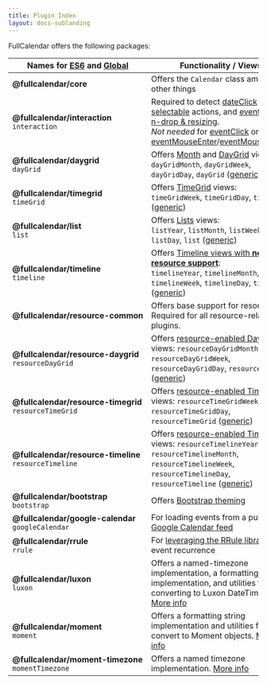 ```yaml
---
title: Plugin Index
layout: docs-sublanding
---
```


FullCalendar offers the following packages:

<style>
  .plugin-table td:first-child strong { display: block; white-space: nowrap }
</style>

<table class='plugin-table'>
<thead>
  <tr>
    <th>Names for <a href='initialize-es6'>ES6</a> and <a href='initialize-globals#plugins'>Global</a></th>
    <th>Functionality / Views</th>
    <th>Yarn</th>
    <th colspan='2' style='text-align:center'>UNPKG</th>
  </tr>
</thead>
<tbody>
  <tr>
    <td>
      <strong>@fullcalendar/core</strong>
    </td>
    <td>
      Offers the <code>Calendar</code> class among other things
    </td>
    <td><a href='https://yarnpkg.com/package/@fullcalendar/core'>Yarn</a></td>
    <td><a href='https://unpkg.com/@fullcalendar/core/main.min.js'>JS</a></td>
    <td><a href='https://unpkg.com/@fullcalendar/core/main.min.css'>CSS</a></td>
  </tr>
  <tr>
    <td>
      <strong>@fullcalendar/interaction</strong>
      <code>interaction</code>
    </td>
    <td>
      Required to detect <a href='dateClick'>dateClick</a> actions,
      <a href='selectable'>selectable</a> actions, and
      <a href='editable'>event drag-n-drop &amp; resizing</a>.<br />
      <em>Not needed</em> for
      <a href='eventClick'>eventClick</a> or
      <a href='eventMouseEnter'>eventMouseEnter</a>/<a href='eventMouseLeave'>eventMouseLeave</a>.
    </td>
    <td><a href='https://yarnpkg.com/package/@fullcalendar/interaction'>Yarn</a></td>
    <td><a href='https://unpkg.com/@fullcalendar/interaction/main.min.js'>JS</a></td>
    <td>n/a</td>
  </tr>
  <tr>
    <td>
      <strong>@fullcalendar/daygrid</strong>
      <code>dayGrid</code>
    </td>
    <td>
      Offers <a href='month-view'>Month</a> and <a href='daygrid-view'>DayGrid</a> views:<br />
      <code>dayGridMonth</code>,
      <code>dayGridWeek</code>,
      <code>dayGridDay</code>,
      <code>dayGrid</code> (<a href='custom-view-with-settings'>generic</a>)
    </td>
    <td><a href='https://yarnpkg.com/package/@fullcalendar/daygrid'>Yarn</a></td>
    <td><a href='https://unpkg.com/@fullcalendar/daygrid/main.min.js'>JS</a></td>
    <td><a href='https://unpkg.com/@fullcalendar/daygrid/main.min.css'>CSS</a></td>
  </tr>
  <tr>
    <td>
      <strong>@fullcalendar/timegrid</strong>
      <code>timeGrid</code>
    </td>
    <td>
      Offers <a href='timegrid-view'>TimeGrid</a> views:<br />
      <code>timeGridWeek</code>,
      <code>timeGridDay</code>,
      <code>timeGrid</code> (<a href='custom-view-with-settings'>generic</a>)
    </td>
    <td><a href='https://yarnpkg.com/package/@fullcalendar/timegrid'>Yarn</a></td>
    <td><a href='https://unpkg.com/@fullcalendar/timegrid/main.min.js'>JS</a></td>
    <td><a href='https://unpkg.com/@fullcalendar/timegrid/main.min.css'>CSS</a></td>
  </tr>
  <tr>
    <td>
      <strong>@fullcalendar/list</strong>
      <code>list</code>
    </td>
    <td>
      Offers <a href='list-view'>Lists</a> views:<br />
      <code>listYear</code>,
      <code>listMonth</code>,
      <code>listWeek</code>,
      <code>listDay</code>,
      <code>list</code> (<a href='custom-view-with-settings'>generic</a>)
    </td>
    <td><a href='https://yarnpkg.com/package/@fullcalendar/list'>Yarn</a></td>
    <td><a href='https://unpkg.com/@fullcalendar/list/main.min.js'>JS</a></td>
    <td><a href='https://unpkg.com/@fullcalendar/list/main.min.css'>CSS</a></td>
  </tr>
  <tr>
    <td>
      <strong>@fullcalendar/timeline</strong>
      <code>timeline</code>
    </td>
    <td>
      Offers <a href='timeline-view-no-resources'>Timeline views with <strong>no resource support</strong></a>:<br />
      <code>timelineYear</code>,
      <code>timelineMonth</code>,
      <code>timelineWeek</code>,
      <code>timelineDay</code>,
      <code>timeline</code> (<a href='custom-view-with-settings'>generic</a>)
    </td>
    <td><a href='https://yarnpkg.com/package/@fullcalendar/timeline'>Yarn</a></td>
    <td><a href='https://unpkg.com/@fullcalendar/timeline/main.min.js'>JS</a></td>
    <td><a href='https://unpkg.com/@fullcalendar/timeline/main.min.css'>CSS</a></td>
  </tr>
  <tr>
    <td>
      <strong>@fullcalendar/resource-common</strong>
    </td>
    <td>
      Offers base support for resources. Required for all resource-related plugins.
    </td>
    <td><a href='https://yarnpkg.com/package/@fullcalendar/resource-common'>Yarn</a></td>
    <td><a href='https://unpkg.com/@fullcalendar/resource-common/main.min.js'>JS</a></td>
    <td>n/a</td>
  </tr>
  <tr>
    <td>
      <strong>@fullcalendar/resource-daygrid</strong>
      <code>resourceDayGrid</code>
    </td>
    <td>
      Offers <a href='resource-daygrid-view'>resource-enabled DayGrid</a> views:
      <code>resourceDayGridMonth</code>,
      <code>resourceDayGridWeek</code>,
      <code>resourceDayGridDay</code>,
      <code>resourceDayGrid</code> (<a href='custom-view-with-settings'>generic</a>)
    </td>
    <td><a href='https://yarnpkg.com/package/@fullcalendar/resource-daygrid'>Yarn</a></td>
    <td><a href='https://unpkg.com/@fullcalendar/resource-daygrid/main.min.js'>JS</a></td>
    <td>n/a</td>
  </tr>
  <tr>
    <td>
      <strong>@fullcalendar/resource-timegrid</strong>
      <code>resourceTimeGrid</code>
    </td>
    <td>
      Offers <a href='vertical-resource-view'>resource-enabled TimeGrid</a> views:
      <code>resourceTimeGridWeek</code>,
      <code>resourceTimeGridDay</code>,
      <code>resourceTimeGrid</code> (<a href='custom-view-with-settings'>generic</a>)
    </td>
    <td><a href='https://yarnpkg.com/package/@fullcalendar/resource-timegrid'>Yarn</a></td>
    <td><a href='https://unpkg.com/@fullcalendar/resource-timegrid/main.min.js'>JS</a></td>
    <td>n/a</td>
  </tr>
  <tr>
    <td>
      <strong>@fullcalendar/resource-timeline</strong>
      <code>resourceTimeline</code>
    </td>
    <td>
      Offers <a href='timeline-view'>resource-enabled Timeline</a> views:
      <code>resourceTimelineYear</code>,
      <code>resourceTimelineMonth</code>,
      <code>resourceTimelineWeek</code>,
      <code>resourceTimelineDay</code>,
      <code>resourceTimeline</code> (<a href='custom-view-with-settings'>generic</a>)
    </td>
    <td><a href='https://yarnpkg.com/package/@fullcalendar/resource-timeline'>Yarn</a></td>
    <td><a href='https://unpkg.com/@fullcalendar/resource-timeline/main.min.js'>JS</a></td>
    <td><a href='https://unpkg.com/@fullcalendar/resource-timeline/main.min.css'>CSS</a></td>
  </tr>
  <tr>
    <td>
      <strong>@fullcalendar/bootstrap</strong>
      <code>bootstrap</code>
    </td>
    <td>
      Offers <a href='bootstrap-theme'>Bootstrap theming</a>
    </td>
    <td><a href='https://yarnpkg.com/package/@fullcalendar/bootstrap'>Yarn</a></td>
    <td><a href='https://unpkg.com/@fullcalendar/bootstrap/main.min.js'>JS</a></td>
    <td>n/a</td>
  </tr>
  <tr>
    <td>
      <strong>@fullcalendar/google-calendar</strong>
      <code>googleCalendar</code>
    </td>
    <td>
      For loading events from a public <a href='google-calendar'>Google Calendar feed</a>
    </td>
    <td><a href='https://yarnpkg.com/package/@fullcalendar/google-calendar'>Yarn</a></td>
    <td><a href='https://unpkg.com/@fullcalendar/google-calendar/main.min.js'>JS</a></td>
    <td>n/a</td>
  </tr>
  <tr>
    <td>
      <strong>@fullcalendar/rrule</strong>
      <code>rrule</code>
    </td>
    <td>
      For <a href='rrule-plugin'>leveraging the RRule library</a> for event recurrence
    </td>
    <td><a href='https://yarnpkg.com/package/@fullcalendar/rrule'>Yarn</a></td>
    <td><a href='https://unpkg.com/@fullcalendar/rrule/main.min.js'>JS</a></td>
    <td>n/a</td>
  </tr>
  <tr>
    <td>
      <strong>@fullcalendar/luxon</strong>
      <code>luxon</code>
    </td>
    <td>
      Offers a named-timezone implementation, a formatting string implementation, and utilities for converting to Luxon DateTimes. <a href='luxon-plugin'>More info</a>
    </td>
    <td><a href='https://yarnpkg.com/package/@fullcalendar/luxon'>Yarn</a></td>
    <td><a href='https://unpkg.com/@fullcalendar/luxon/main.min.js'>JS</a></td>
    <td>n/a</td>
  </tr>
  <tr>
    <td>
      <strong>@fullcalendar/moment</strong>
      <code>moment</code>
    </td>
    <td>
      Offers a formatting string implementation and utilities fo convert to Moment objects. <a href='moment-plugins'>More info</a>
    </td>
    <td><a href='https://yarnpkg.com/package/@fullcalendar/moment'>Yarn</a></td>
    <td><a href='https://unpkg.com/@fullcalendar/moment/main.min.js'>JS</a></td>
    <td>n/a</td>
  </tr>
  <tr>
    <td>
      <strong>@fullcalendar/moment-timezone</strong>
      <code>momentTimezone</code>
    </td>
    <td>
      Offers a named timezone implementation. <a href='moment-plugins#moment-timezone'>More info</a>
    </td>
    <td><a href='https://yarnpkg.com/package/@fullcalendar/moment-timezone'>Yarn</a></td>
    <td><a href='https://unpkg.com/@fullcalendar/moment-timezone/main.min.js'>JS</a></td>
    <td>n/a</td>
  </tr>
</tbody>
</table>
